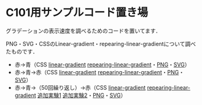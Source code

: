 # C101用サンプルコード置き場

グラデーションの表示速度を調べるためのコードを置いてます．

PNG・SVG・CSSのLinear-gradient・repearing-linear-gradientについて調べたものです．

* 赤→青（CSS [linear-gradient](/gradient_1_css_1.html) [repearing-linear-gradient](/gradient_1_css_2.html)・[PNG](/gradient_1_png.html)・[SVG](/gradient_1_svg.html)）
* 赤→青→赤（CSS [linear-gradient](/gradient_2_css_1.html) [repearing-linear-gradient](/gradient_2_css_2.html)・[PNG](/gradient_2_png.html)・[SVG](/gradient_2_svg.html)）
* 赤→青→（50回繰り返し）→赤（CSS [linear-gradient](/gradient_3_css_1.html) [repearing-linear-gradient](/gradient_3_css_2.html) [追加実験1](/gradient_3_css_3.html) [追加実験2](/gradient_3_css_4.html)・[PNG](/gradient_3_png.html)・[SVG](/gradient_3_svg.html)）